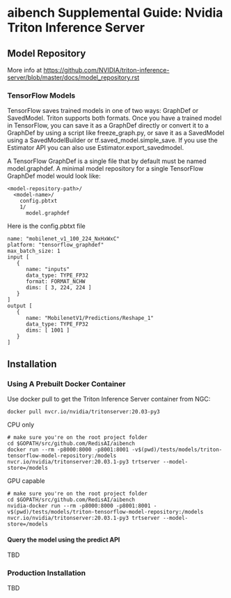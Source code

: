 # aibench Supplemental Guide: Nvidia Triton Inference Server


## Model Repository
More info at https://github.com/NVIDIA/triton-inference-server/blob/master/docs/model_repository.rst
### TensorFlow Models

TensorFlow saves trained models in one of two ways: GraphDef or SavedModel. Triton supports both formats. Once you have a trained model in TensorFlow, you can save it as a GraphDef directly or convert it to a GraphDef by using a script like freeze_graph.py, or save it as a SavedModel using a SavedModelBuilder or tf.saved_model.simple_save. If you use the Estimator API you can also use Estimator.export_savedmodel.

A TensorFlow GraphDef is a single file that by default must be named model.graphdef. A minimal model repository for a single TensorFlow GraphDef model would look like:
```
<model-repository-path>/
  <model-name>/
    config.pbtxt
    1/
      model.graphdef
```

Here is the config.pbtxt file
```
name: "mobilenet_v1_100_224_NxHxWxC"
platform: "tensorflow_graphdef"
max_batch_size: 1
input [
   {
      name: "inputs"
      data_type: TYPE_FP32
      format: FORMAT_NCHW
      dims: [ 3, 224, 224 ]
   }
]
output [
   {
      name: "MobilenetV1/Predictions/Reshape_1"
      data_type: TYPE_FP32
      dims: [ 1001 ]
   }
]
```

## Installation 

### Using A Prebuilt Docker Container

Use docker pull to get the Triton Inference Server container from NGC:
```
docker pull nvcr.io/nvidia/tritonserver:20.03-py3
```

CPU only 
```
# make sure you're on the root project folder
cd $GOPATH/src/github.com/RedisAI/aibench
docker run --rm -p8000:8000 -p8001:8001 -v$(pwd)/tests/models/triton-tensorflow-model-repository:/models nvcr.io/nvidia/tritonserver:20.03.1-py3 trtserver --model-store=/models
```

GPU capable

```
# make sure you're on the root project folder
cd $GOPATH/src/github.com/RedisAI/aibench
nvidia-docker run --rm -p8000:8000 -p8001:8001 -v$(pwd)/tests/models/triton-tensorflow-model-repository:/models nvcr.io/nvidia/tritonserver:20.03.1-py3 trtserver --model-store=/models
```


#### Query the model using the predict API

TBD

### Production Installation 

TBD
